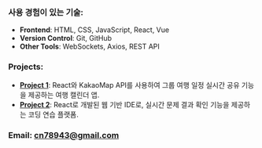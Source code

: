 ### 사용 경험이 있는 기술:
- **Frontend**: HTML, CSS, JavaScript, React, Vue
- **Version Control**: Git, GitHub
- **Other Tools**: WebSockets, Axios, REST API

### Projects:
- **[Project 1](https://github.com/cn78943/ieum-frontend)**: React와 KakaoMap API를 사용하여 그룹 여행 일정 실시간 공유 기능을 제공하는 여행 캘린더 앱.
- **[Project 2](https://github.com/cn78943/Balgoorm_frontEnd)**: React로 개발된 웹 기반 IDE로, 실시간 문제 결과 확인 기능을 제공하는 코딩 연습 플랫폼.
  
### Email: [cn78943@gmail.com](mailto:cn78943@gmail.com)

